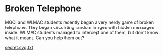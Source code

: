 # Broken Telephone

MGCI and WLMAC students recently began a very nerdy game of broken telephone. They began circulating random images with hidden messages inside. WLMAC students managed to intercept one of them, but don't know what it means. Can you help them out?

[secret.svg.txt](dist/secret.svg.txt)